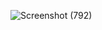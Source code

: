 ![Screenshot (792)](https://github.com/user-attachments/assets/3ff7a9ba-6d8c-4f17-a60b-03efc6a9917b)
